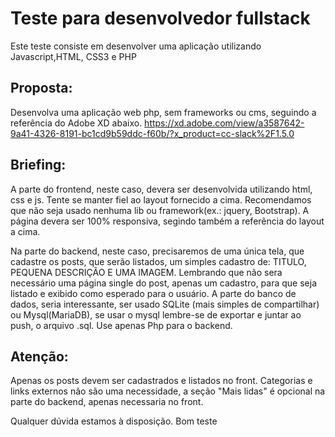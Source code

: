 # Teste para desenvolvedor fullstack
Este teste consiste em desenvolver uma aplicação utilizando Javascript,HTML, CSS3 e PHP

## Proposta:
Desenvolva uma aplicação web php, sem frameworks ou cms, seguindo a referência do Adobe XD abaixo.
https://xd.adobe.com/view/a3587642-9a41-4326-8191-bc1cd9b59ddc-f60b/?x_product=cc-slack%2F1.5.0

## Briefing:
A parte do frontend, neste caso, devera ser desenvolvida utilizando html, css e js. Tente se manter fiel ao layout fornecido a cima. Recomendamos que não seja usado nenhuma lib ou framework(ex.: jquery, Bootstrap).
A página devera ser 100% responsiva, segindo também a referẽncia do layout a cima.

Na parte do backend, neste caso, precisaremos de uma única tela, que cadastre os posts, que serão listados, um simples cadastro de: TITULO, PEQUENA DESCRIÇÃO E UMA IMAGEM.
Lembrando que não sera necessário uma página single do post, apenas um cadastro, para que seja listado e exibido como esperado para o usuário.
A parte do banco de dados, seria interessante, ser usado SQLite (mais simples de compartilhar) ou Mysql(MariaDB), se usar o mysql lembre-se de exportar e juntar ao push, o arquivo .sql.
Use apenas Php para o backend.

## Atenção:
Apenas os posts devem ser cadastrados e listados no front.
Categorias e links externos não são uma necessidade, a seção "Mais lidas" é opcional na parte do backend, apenas necessaria no front.




Qualquer dúvida estamos à disposição.
Bom teste


